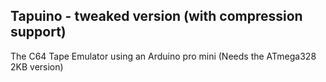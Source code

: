## Tapuino - tweaked version (with compression support)

The C64 Tape Emulator using an Arduino pro mini 
(Needs the ATmega328 2KB version)
